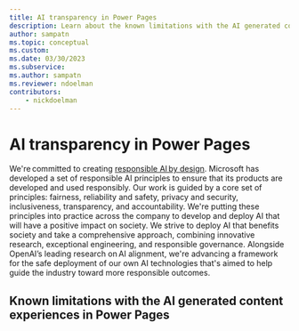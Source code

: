 ```yaml
---
title: AI transparency in Power Pages
description: Learn about the known limitations with the AI generated content experiences in Power Pages.
author: sampatn
ms.topic: conceptual
ms.custom: 
ms.date: 03/30/2023
ms.subservice:
ms.author: sampatn
ms.reviewer: ndoelman
contributors:
    - nickdoelman
---
```


# AI transparency in Power Pages

We're committed to creating [responsible AI by design](https://www.microsoft.com/ai/responsible-ai). Microsoft has developed a set of responsible AI principles to ensure that its products are developed and used responsibly. Our work is guided by a core set of principles: fairness, reliability and safety, privacy and security, inclusiveness, transparency, and accountability. We're putting these principles into practice across the company to develop and deploy AI that will have a positive impact on society. We strive to deploy AI that benefits society and take a comprehensive approach, combining innovative research, exceptional engineering, and responsible governance. Alongside OpenAI’s leading research on AI alignment, we're advancing a framework for the safe deployment of our own AI technologies that's aimed to help guide the industry toward more responsible outcomes.

## Known limitations with the AI generated content experiences in Power Pages

<!--list known issues here-->


